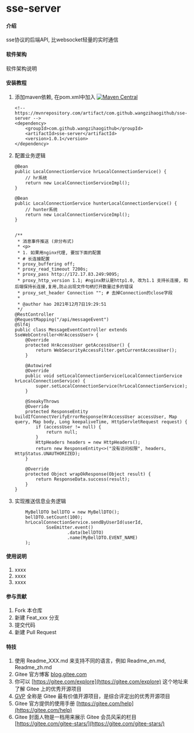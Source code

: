 # sse-server

#### 介绍
sse协议的后端API, 比websocket轻量的实时通信

#### 软件架构
软件架构说明


#### 安装教程

1.  添加maven依赖, 在pom.xml中加入 [![Maven Central](https://maven-badges.herokuapp.com/maven-central/com.github.wangzihaogithub/sse-server/badge.svg)](https://search.maven.org/search?q=g:com.github.wangzihaogithub%20AND%20a:sse-server)


        <!-- https://mvnrepository.com/artifact/com.github.wangzihaogithub/sse-server -->
        <dependency>
            <groupId>com.github.wangzihaogithub</groupId>
            <artifactId>sse-server</artifactId>
            <version>1.0.1</version>
        </dependency>
        
2.  配置业务逻辑


        @Bean
        public LocalConnectionService hrLocalConnectionService() {
            // hr系统
            return new LocalConnectionServiceImpl();
        }
    
        @Bean
        public LocalConnectionService hunterLocalConnectionService() {
            // hunter系统
            return new LocalConnectionServiceImpl();
        }
        
        
        /**
         * 消息事件推送 (非分布式)
         * <p>
         * 1. 如果用nginx代理, 要加下面的配置
         * # 长连接配置
         * proxy_buffering off;
         * proxy_read_timeout 7200s;
         * proxy_pass http://172.17.83.249:9095;
         * proxy_http_version 1.1; #nginx默认是http1.0, 改为1.1 支持长连接, 和后端保持长连接,复用,防止出现文件句柄打开数量过多的错误
         * proxy_set_header Connection ""; # 去掉Connection的close字段
         *
         * @author hao 2021年12月7日19:29:51
         */
        @RestController
        @RequestMapping("/api/messageEvent")
        @Slf4j
        public class MessageEventController extends SseWebController<HrAccessUser> {
            @Override
            protected HrAccessUser getAccessUser() {
                return WebSecurityAccessFilter.getCurrentAccessUser();
            }
        
            @Autowired
            @Override
            public void setLocalConnectionService(LocalConnectionService hrLocalConnectionService) {
                super.setLocalConnectionService(hrLocalConnectionService);
            }
        
            @SneakyThrows
            @Override
            protected ResponseEntity buildIfConnectVerifyErrorResponse(HrAccessUser accessUser, Map query, Map body, Long keepaliveTime, HttpServletRequest request) {
                if (accessUser != null) {
                    return null;
                }
                HttpHeaders headers = new HttpHeaders();
                return new ResponseEntity<>("没有访问权限", headers, HttpStatus.UNAUTHORIZED);
            }
        
            @Override
            protected Object wrapOkResponse(Object result) {
                return ResponseData.success(result);
            }
        }

3.  实现推送信息业务逻辑


            MyBellDTO bellDTO = new MyBellDTO();
            bellDTO.setCount(100);
            hrLocalConnectionService.sendByUserId(userId,
                    SseEmitter.event()
                            .data(bellDTO)
                            .name(MyBellDTO.EVENT_NAME)
            );

#### 使用说明

1.  xxxx
2.  xxxx
3.  xxxx

#### 参与贡献

1.  Fork 本仓库
2.  新建 Feat_xxx 分支
3.  提交代码
4.  新建 Pull Request


#### 特技

1.  使用 Readme\_XXX.md 来支持不同的语言，例如 Readme\_en.md, Readme\_zh.md
2.  Gitee 官方博客 [blog.gitee.com](https://blog.gitee.com)
3.  你可以 [https://gitee.com/explore](https://gitee.com/explore) 这个地址来了解 Gitee 上的优秀开源项目
4.  [GVP](https://gitee.com/gvp) 全称是 Gitee 最有价值开源项目，是综合评定出的优秀开源项目
5.  Gitee 官方提供的使用手册 [https://gitee.com/help](https://gitee.com/help)
6.  Gitee 封面人物是一档用来展示 Gitee 会员风采的栏目 [https://gitee.com/gitee-stars/](https://gitee.com/gitee-stars/)

